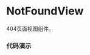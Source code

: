 # NotFoundView

404页面视图组件。

### 代码演示

<AppCodebox 
  src="src/not-found-view/demo/index" 
  title="基本用法" 
  desc="可以通过属性覆写默认的文案。" 
/>
